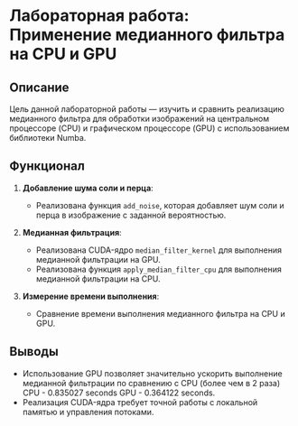 # Лабораторная работа: Применение медианного фильтра на CPU и GPU

## Описание
Цель данной лабораторной работы — изучить и сравнить реализацию медианного фильтра для обработки изображений на центральном процессоре (CPU) и графическом процессоре (GPU) с использованием библиотеки Numba.

## Функционал
1. **Добавление шума соли и перца**:
   - Реализована функция `add_noise`, которая добавляет шум соли и перца в изображение с заданной вероятностью.

2. **Медианная фильтрация**:
   - Реализована CUDA-ядро `median_filter_kernel` для выполнения медианной фильтрации на GPU.
   - Реализована функция `apply_median_filter_cpu` для выполнения медианной фильтрации на CPU.

3. **Измерение времени выполнения**:
   - Сравнение времени выполнения медианного фильтра на CPU и GPU.

## Выводы
- Использование GPU позволяет значительно ускорить выполнение медианной фильтрации по сравнению с CPU (более чем в 2 раза) CPU - 0.835027 seconds GPU - 0.364122 seconds.
- Реализация CUDA-ядра требует точной работы с локальной памятью и управления потоками.


